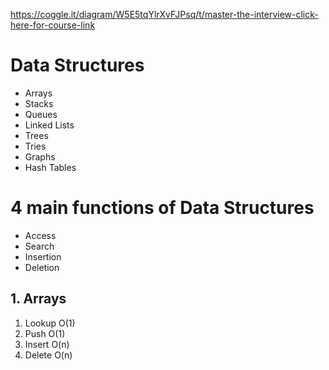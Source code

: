 https://coggle.it/diagram/W5E5tqYlrXvFJPsq/t/master-the-interview-click-here-for-course-link

# Data Structures
* Arrays
* Stacks
* Queues
* Linked Lists
* Trees
* Tries
* Graphs
* Hash Tables

# 4 main functions of Data Structures
* Access
* Search
* Insertion
* Deletion

## 1. Arrays
1. Lookup O(1)
2. Push   O(1)
3. Insert O(n)
4. Delete O(n)
